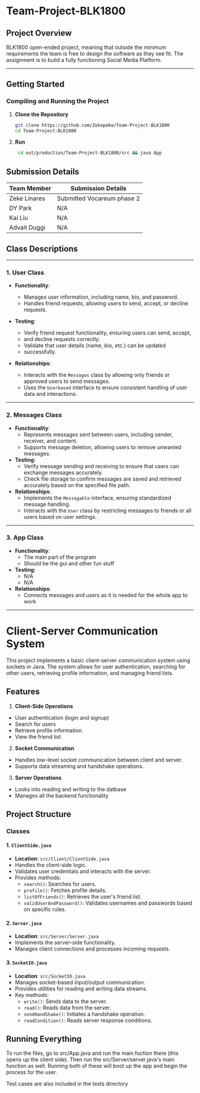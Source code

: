 # Team-Project-BLK1800

## Project Overview
BLK1800 open-ended project, meaning that outside the minimum
requirements the team is free to design the software as they
see fit. The assignment is to build a fully
functioning Social Media Platform.

---

## Getting Started

### Compiling and Running the Project
1. **Clone the Repository**
   ```bash
   git clone https://github.com/Zekepeke/Team-Project-BLK1800
   cd Team-Project-BLK1800
2. **Run**
   ```bash
    cd out/production/Team-Project-BLK1800/src && java App


## Submission Details

| Team Member | Submission Details              |
|-------------|---------------------------------|
| Zeke Linares  | Submitted Vocareum phase 2   |
| DY Park   | N/A         |
| Kai Liu   | N/A                             |
| Advait Duggi   | N/A                             |

## Class Descriptions
---

### 1. User Class
* **Functionality**:
  * Manages user information, including name, bio, and password.
  * Handles friend requests, allowing users to send, accept, or decline requests.

* **Testing**:
  * Verify friend request functionality, ensuring users can send, accept,
  * and decline requests correctly.
  * Validate that user details (name, bio, etc.) can be updated
  * successfully.
* **Relationships**:
  * Interacts with the `Messages` class by allowing only friends or
    approved users to send messages.
  * Uses the `Userbased` interface to ensure consistent handling of
    user data and interactions.

---

### 2. Messages Class
* **Functionality**:
  * Represents messages sent between users, including sender, receiver, and content.
  * Supports message deletion, allowing users to remove unwanted messages.
* **Testing**:
  * Verify message sending and receiving to ensure that users can exchange messages accurately.
  * Check file storage to confirm messages are saved and retrieved
    accurately based on the specified file path.
* **Relationships**:
  * Implements the `Messagable` interface, ensuring standardized
    message handling.
  * Interacts with the `User` class by restricting messages to
    friends or all users based on user settings.
---

### 3. App Class
* **Functionality**:
  * The main part of the program
  * Should be the gui and other fun stuff
* **Testing**:
  * N/A
  * N/A
* **Relationships**:
  * Connects messages and users as it is needed for the whole app to work
---

# Client-Server Communication System

This project implements a basic client-server communication system using sockets in Java. The system allows for user authentication, searching for other users, retrieving profile information, and managing friend lists.

## Features

1. **Client-Side Operations**
  - User authentication (login and signup)
  - Search for users
  - Retrieve profile information
  - View the friend list

2. **Socket Communication**
  - Handles low-level socket communication between client and server.
  - Supports data streaming and handshake operations.
3. **Server Operations**
  - Looks into reading and writing to the datbase
  - Manages all the backend functionality
## Project Structure

### Classes

#### 1. `ClientSide.java`
- **Location**: `src/Client/ClientSide.java`
- Handles the client-side logic.
- Validates user credentials and interacts with the server.
- Provides methods:
  - `search()`: Searches for users.
  - `profile()`: Fetches profile details.
  - `listOfFriends()`: Retrieves the user's friend list.
  - `validUserAndPassword()`: Validates usernames and passwords based on specific rules.

#### 2. `Server.java`
- **Location**: `src/Server/Server.java`
- Implements the server-side functionality.
- Manages client connections and processes incoming requests.

#### 3. `SocketIO.java`
- **Location**: `src/SocketIO.java`
- Manages socket-based input/output communication.
- Provides utilities for reading and writing data streams.
- Key methods:
  - `write()`: Sends data to the server.
  - `read()`: Reads data from the server.
  - `sendHandShake()`: Initiates a handshake operation.
  - `readCondition()`: Reads server response conditions.

## Running Everything

To run the files, go to src/App.java and run the main fuction there (this opens up the client side). Then run the src/Server/server.java's main function as well. Running both of these will boot up the app and begin the process for the user.

Test cases are also included in the tests directory

